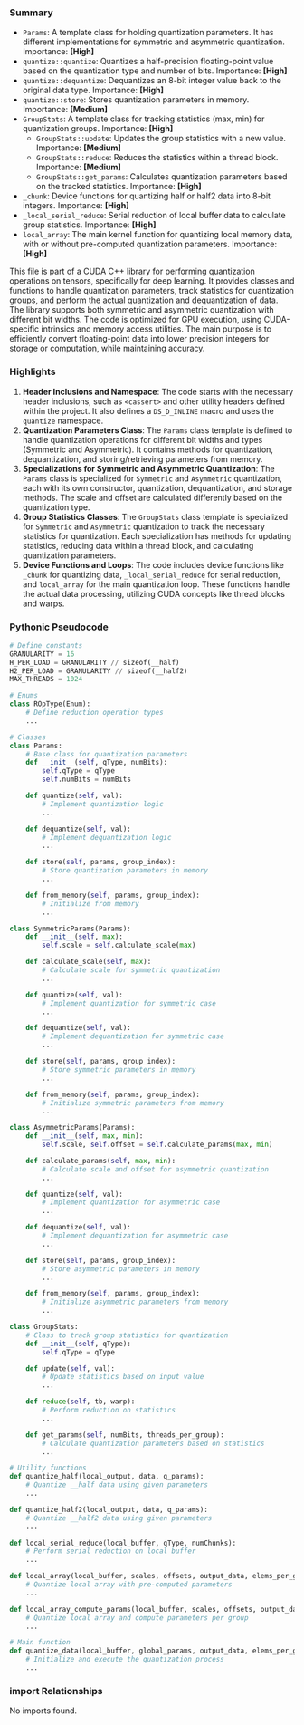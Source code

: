 

### Summary



* `Params`: A template class for holding quantization parameters. It has different implementations for symmetric and asymmetric quantization. Importance: **[High]**
* `quantize::quantize`: Quantizes a half-precision floating-point value based on the quantization type and number of bits. Importance: **[High]**
* `quantize::dequantize`: Dequantizes an 8-bit integer value back to the original data type. Importance: **[High]**
* `quantize::store`: Stores quantization parameters in memory. Importance: **[Medium]**
* `GroupStats`: A template class for tracking statistics (max, min) for quantization groups. Importance: **[High]**  
  * `GroupStats::update`: Updates the group statistics with a new value. Importance: **[Medium]**
  * `GroupStats::reduce`: Reduces the statistics within a thread block. Importance: **[Medium]**
  * `GroupStats::get_params`: Calculates quantization parameters based on the tracked statistics. Importance: **[High]**
* `_chunk`: Device functions for quantizing half or half2 data into 8-bit integers. Importance: **[High]**
* `_local_serial_reduce`: Serial reduction of local buffer data to calculate group statistics. Importance: **[High]**
* `local_array`: The main kernel function for quantizing local memory data, with or without pre-computed quantization parameters. Importance: **[High]**

This file is part of a CUDA C++ library for performing quantization operations on tensors, specifically for deep learning. It provides classes and functions to handle quantization parameters, track statistics for quantization groups, and perform the actual quantization and dequantization of data. The library supports both symmetric and asymmetric quantization with different bit widths. The code is optimized for GPU execution, using CUDA-specific intrinsics and memory access utilities. The main purpose is to efficiently convert floating-point data into lower precision integers for storage or computation, while maintaining accuracy.

### Highlights



1. **Header Inclusions and Namespace**: The code starts with the necessary header inclusions, such as `<cassert>` and other utility headers defined within the project. It also defines a `DS_D_INLINE` macro and uses the `quantize` namespace.
2. **Quantization Parameters Class**: The `Params` class template is defined to handle quantization operations for different bit widths and types (Symmetric and Asymmetric). It contains methods for quantization, dequantization, and storing/retrieving parameters from memory.
3. **Specializations for Symmetric and Asymmetric Quantization**: The `Params` class is specialized for `Symmetric` and `Asymmetric` quantization, each with its own constructor, quantization, dequantization, and storage methods. The scale and offset are calculated differently based on the quantization type.
4. **Group Statistics Classes**: The `GroupStats` class template is specialized for `Symmetric` and `Asymmetric` quantization to track the necessary statistics for quantization. Each specialization has methods for updating statistics, reducing data within a thread block, and calculating quantization parameters.
5. **Device Functions and Loops**: The code includes device functions like `_chunk` for quantizing data, `_local_serial_reduce` for serial reduction, and `local_array` for the main quantization loop. These functions handle the actual data processing, utilizing CUDA concepts like thread blocks and warps.

### Pythonic Pseudocode

```python
# Define constants
GRANULARITY = 16
H_PER_LOAD = GRANULARITY // sizeof(__half)
H2_PER_LOAD = GRANULARITY // sizeof(__half2)
MAX_THREADS = 1024

# Enums
class ROpType(Enum):
    # Define reduction operation types
    ...

# Classes
class Params:
    # Base class for quantization parameters
    def __init__(self, qType, numBits):
        self.qType = qType
        self.numBits = numBits

    def quantize(self, val):
        # Implement quantization logic
        ...

    def dequantize(self, val):
        # Implement dequantization logic
        ...

    def store(self, params, group_index):
        # Store quantization parameters in memory
        ...

    def from_memory(self, params, group_index):
        # Initialize from memory
        ...

class SymmetricParams(Params):
    def __init__(self, max):
        self.scale = self.calculate_scale(max)

    def calculate_scale(self, max):
        # Calculate scale for symmetric quantization
        ...

    def quantize(self, val):
        # Implement quantization for symmetric case
        ...

    def dequantize(self, val):
        # Implement dequantization for symmetric case
        ...

    def store(self, params, group_index):
        # Store symmetric parameters in memory
        ...

    def from_memory(self, params, group_index):
        # Initialize symmetric parameters from memory
        ...

class AsymmetricParams(Params):
    def __init__(self, max, min):
        self.scale, self.offset = self.calculate_params(max, min)

    def calculate_params(self, max, min):
        # Calculate scale and offset for asymmetric quantization
        ...

    def quantize(self, val):
        # Implement quantization for asymmetric case
        ...

    def dequantize(self, val):
        # Implement dequantization for asymmetric case
        ...

    def store(self, params, group_index):
        # Store asymmetric parameters in memory
        ...

    def from_memory(self, params, group_index):
        # Initialize asymmetric parameters from memory
        ...

class GroupStats:
    # Class to track group statistics for quantization
    def __init__(self, qType):
        self.qType = qType

    def update(self, val):
        # Update statistics based on input value
        ...

    def reduce(self, tb, warp):
        # Perform reduction on statistics
        ...

    def get_params(self, numBits, threads_per_group):
        # Calculate quantization parameters based on statistics
        ...

# Utility functions
def quantize_half(local_output, data, q_params):
    # Quantize __half data using given parameters
    ...

def quantize_half2(local_output, data, q_params):
    # Quantize __half2 data using given parameters
    ...

def local_serial_reduce(local_buffer, qType, numChunks):
    # Perform serial reduction on local buffer
    ...

def local_array(local_buffer, scales, offsets, output_data, elems_per_group, groups, q_params):
    # Quantize local array with pre-computed parameters
    ...

def local_array_compute_params(local_buffer, scales, offsets, output_data, elems_per_group, groups):
    # Quantize local array and compute parameters per group
    ...

# Main function
def quantize_data(local_buffer, global_params, output_data, elems_per_group, groups, qType, numBits, numChunks):
    # Initialize and execute the quantization process
    ...
```


### import Relationships

No imports found.